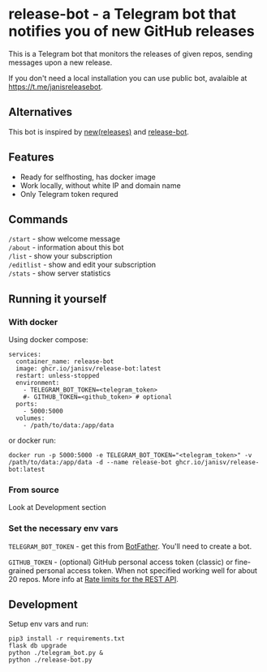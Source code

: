 # release-bot - a Telegram bot that notifies you of new GitHub releases

This is a Telegram bot that monitors the releases of given repos, sending messages upon a new release.

If you don't need a local installation you can use public bot, avalaible at https://t.me/janisreleasebot.

## Alternatives
This bot is inspired by [new(releases)](https://newreleases.io/) and [release-bot](https://github.com/chofnar/release-bot).

## Features
- Ready for selfhosting, has docker image
- Work locally, without white IP and domain name
- Only Telegram token requred

## Commands
`/start` - show welcome message  
`/about` - information about this bot  
`/list` - show your subscription  
`/editlist` - show and edit your subscription  
`/stats` - show server statistics  

## Running it yourself

### With docker
Using docker compose:
```
services:
  container_name: release-bot
  image: ghcr.io/janisv/release-bot:latest
  restart: unless-stopped
  environment:
    - TELEGRAM_BOT_TOKEN=<telegram_token>
    #- GITHUB_TOKEN=<github_token> # optional
  ports:
    - 5000:5000
  volumes:
    - /path/to/data:/app/data
```

or docker run:

`docker run -p 5000:5000 -e TELEGRAM_BOT_TOKEN="<telegram_token>" -v /path/to/data:/app/data -d --name release-bot ghcr.io/janisv/release-bot:latest`

### From source
Look at Development section

### Set the necessary env vars
`TELEGRAM_BOT_TOKEN` - get this from [BotFather](https://t.me/botfather). You'll need to create a bot.

`GITHUB_TOKEN` - (optional) GitHub personal access token (classic) or fine-grained personal access token. When not specified working well for about 20 repos. More info at [Rate limits for the REST API](https://docs.github.com/en/rest/using-the-rest-api/rate-limits-for-the-rest-api?apiVersion=2022-11-28).

## Development
Setup env vars and run:

    pip3 install -r requirements.txt
    flask db upgrade
    python ./telegram_bot.py &
    python ./release-bot.py
